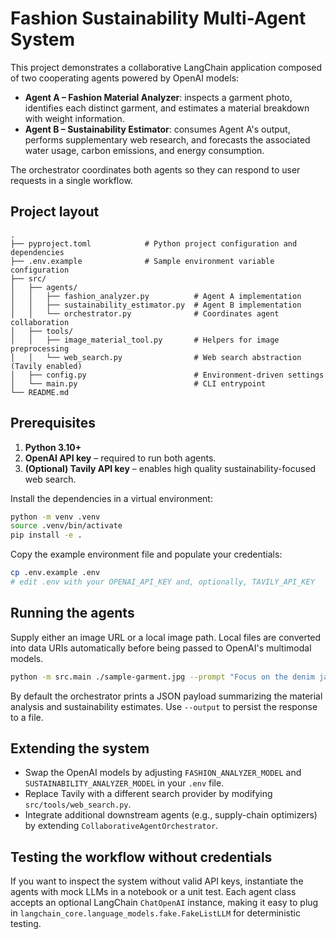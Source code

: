 # Fashion Sustainability Multi-Agent System

This project demonstrates a collaborative LangChain application composed of two
cooperating agents powered by OpenAI models:

- **Agent A – Fashion Material Analyzer**: inspects a garment photo, identifies
each distinct garment, and estimates a material breakdown with weight
information.
- **Agent B – Sustainability Estimator**: consumes Agent A's output, performs
supplementary web research, and forecasts the associated water usage, carbon
emissions, and energy consumption.

The orchestrator coordinates both agents so they can respond to user requests in
a single workflow.

## Project layout

```
.
├── pyproject.toml            # Python project configuration and dependencies
├── .env.example              # Sample environment variable configuration
├── src/
│   ├── agents/
│   │   ├── fashion_analyzer.py          # Agent A implementation
│   │   ├── sustainability_estimator.py  # Agent B implementation
│   │   └── orchestrator.py              # Coordinates agent collaboration
│   ├── tools/
│   │   ├── image_material_tool.py       # Helpers for image preprocessing
│   │   └── web_search.py                # Web search abstraction (Tavily enabled)
│   ├── config.py                        # Environment-driven settings
│   └── main.py                          # CLI entrypoint
└── README.md
```

## Prerequisites

1. **Python 3.10+**
2. **OpenAI API key** – required to run both agents.
3. **(Optional) Tavily API key** – enables high quality sustainability-focused web search.

Install the dependencies in a virtual environment:

```bash
python -m venv .venv
source .venv/bin/activate
pip install -e .
```

Copy the example environment file and populate your credentials:

```bash
cp .env.example .env
# edit .env with your OPENAI_API_KEY and, optionally, TAVILY_API_KEY
```

## Running the agents

Supply either an image URL or a local image path. Local files are converted into
data URIs automatically before being passed to OpenAI's multimodal models.

```bash
python -m src.main ./sample-garment.jpg --prompt "Focus on the denim jacket."
```

By default the orchestrator prints a JSON payload summarizing the material
analysis and sustainability estimates. Use `--output` to persist the response to
a file.

## Extending the system

- Swap the OpenAI models by adjusting `FASHION_ANALYZER_MODEL` and
  `SUSTAINABILITY_ANALYZER_MODEL` in your `.env` file.
- Replace Tavily with a different search provider by modifying
  `src/tools/web_search.py`.
- Integrate additional downstream agents (e.g., supply-chain optimizers) by
  extending `CollaborativeAgentOrchestrator`.

## Testing the workflow without credentials

If you want to inspect the system without valid API keys, instantiate the agents
with mock LLMs in a notebook or a unit test. Each agent class accepts an
optional LangChain `ChatOpenAI` instance, making it easy to plug in
`langchain_core.language_models.fake.FakeListLLM` for deterministic testing.
